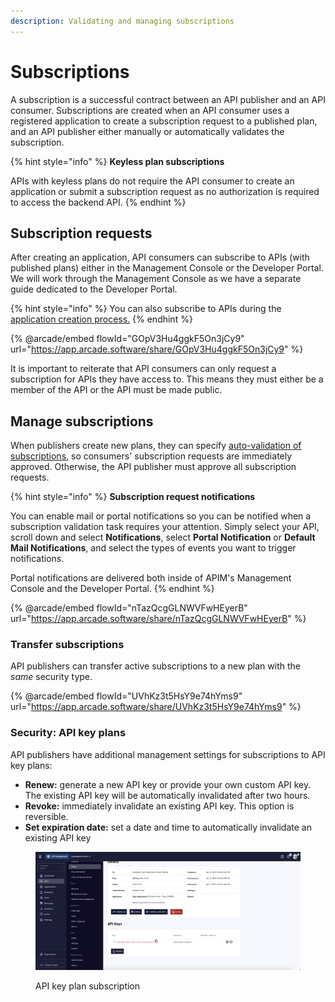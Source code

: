 ```yaml
---
description: Validating and managing subscriptions
---
```


# Subscriptions

A subscription is a successful contract between an API publisher and an API consumer. Subscriptions are created when an API consumer uses a registered application to create a subscription request to a published plan, and an API publisher either manually or automatically validates the subscription.

{% hint style="info" %}
**Keyless plan subscriptions**

APIs with keyless plans do not require the API consumer to create an application or submit a subscription request as no authorization is required to access the backend API.
{% endhint %}

## Subscription requests

After creating an application, API consumers can subscribe to APIs (with published plans) either in the Management Console or the Developer Portal. We will work through the Management Console as we have a separate guide dedicated to the Developer Portal.

{% hint style="info" %}
You can also subscribe to APIs during the [application creation process.](broken-reference)
{% endhint %}

{% @arcade/embed flowId="GOpV3Hu4ggkF5On3jCy9" url="https://app.arcade.software/share/GOpV3Hu4ggkF5On3jCy9" %}

It is important to reiterate that API consumers can only request a subscription for APIs they have access to. This means they must either be a member of the API or the API must be made public.

## Manage subscriptions

When publishers create new plans, they can specify [auto-validation of subscriptions](broken-reference), so consumers' subscription requests are immediately approved. Otherwise, the API publisher must approve all subscription requests.

{% hint style="info" %}
**Subscription request notifications**

You can enable mail or portal notifications so you can be notified when a subscription validation task requires your attention. Simply select your API, scroll down and select **Notifications**, select **Portal Notification** or **Default Mail Notifications**, and select the types of events you want to trigger notifications.

Portal notifications are delivered both inside of APIM's Management Console and the Developer Portal.
{% endhint %}

{% @arcade/embed flowId="nTazQcgGLNWVFwHEyerB" url="https://app.arcade.software/share/nTazQcgGLNWVFwHEyerB" %}

### Transfer subscriptions

API publishers can transfer active subscriptions to a new plan with the _same_ security type.

{% @arcade/embed flowId="UVhKz3t5HsY9e74hYms9" url="https://app.arcade.software/share/UVhKz3t5HsY9e74hYms9" %}

### Security: API key plans

API publishers have additional management settings for subscriptions to API key plans:

* **Renew:** generate a new API key or provide your own custom API key. The existing API key will be automatically invalidated after two hours.
* **Revoke:** immediately invalidate an existing API key. This option is reversible.
* **Set expiration date:** set a date and time to automatically invalidate an existing API key

<figure><img src="../../.gitbook/assets/api_key_subscripiton_management.png" alt=""><figcaption><p>API key plan subscription</p></figcaption></figure>
